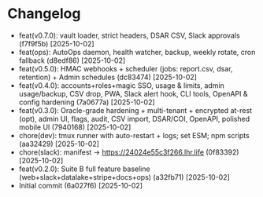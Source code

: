# Changelog

* feat(v0.7.0): vault loader, strict headers, DSAR CSV, Slack approvals (f7f9f5b) [2025-10-02]
* feat(ops): AutoOps daemon, health watcher, backup, weekly rotate, cron fallback (d8edf86) [2025-10-02]
* feat(v0.5.0): HMAC webhooks + scheduler (jobs: report.csv, dsar, retention) + Admin schedules (dc83474) [2025-10-02]
* feat(v0.4.0): accounts+roles+magic SSO, usage & limits, admin usage/backup, CSV drop, PWA, Slack alert hook, CLI tools, OpenAPI & config hardening (7a0677a) [2025-10-02]
* feat(v0.3.0): Oracle-grade hardening + multi-tenant + encrypted at-rest (opt), admin UI, flags, audit, CSV import, DSAR/COI, OpenAPI, polished mobile UI (7940168) [2025-10-02]
* chore(dev): tmux runner with auto-restart + logs; set ESM; npm scripts (aa32429) [2025-10-02]
* chore(slack): manifest -> https://24024e55c3f266.lhr.life (0f83392) [2025-10-02]
* feat(v0.2.0): Suite B full feature baseline (web+slack+datalake+stripe+docs+ops) (a32fb71) [2025-10-02]
* Initial commit (6a027f6) [2025-10-02]

